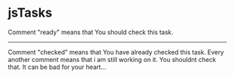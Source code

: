 # jsTasks
Comment "ready" means that You should check this task.
<hr>
Comment "checked" means that You have already checked this task.
Every another comment means that i am still working on it. You shouldnt check that. It can be bad for your heart...
